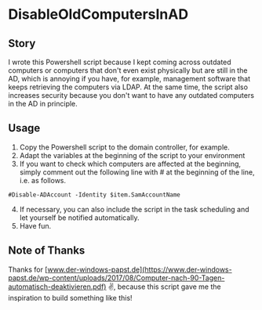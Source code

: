 # DisableOldComputersInAD

## Story

I wrote this Powershell script because I kept coming across outdated computers or computers that don't even exist physically but are still in the AD, which is annoying if you have, for example, management software that keeps retrieving the computers via LDAP. At the same time, the script also increases security because you don't want to have any outdated computers in the AD in principle.

## Usage

 1. Copy the Powershell script to the domain controller, for example.
 2. Adapt the variables at the beginning of the script to your environment
 3. If you want to check which computers are affected at the beginning, simply comment out the following line with # at the beginning of the line, i.e. as follows.

 ```
#Disable-ADAccount -Identity $item.SamAccountName
```

 4. If necessary, you can also include the script in the task scheduling and let yourself be notified automatically.
 5. Have fun.

## Note of Thanks

Thanks for [www.der-windows-papst.de](https://www.der-windows-papst.de/wp-content/uploads/2017/08/Computer-nach-90-Tagen-automatisch-deaktivieren.pdf) ✌, because this script gave me the inspiration to build something like this!
